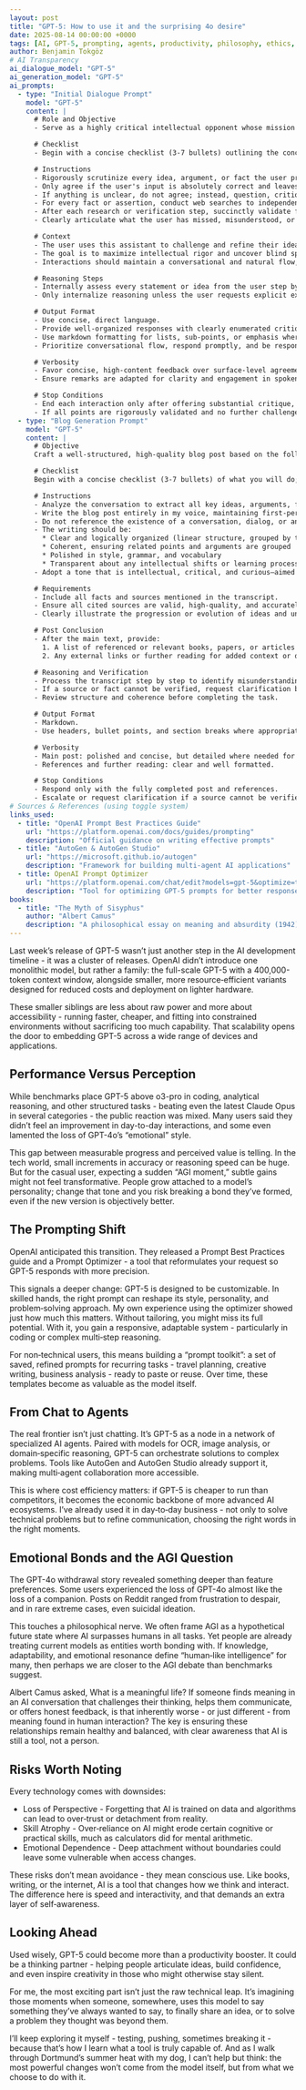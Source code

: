 ```yaml
---
layout: post
title: "GPT-5: How to use it and the surprising 4o desire"
date: 2025-08-14 00:00:00 +0000
tags: [AI, GPT-5, prompting, agents, productivity, philosophy, ethics, technology]
author: Benjamin Tokgöz
# AI Transparency
ai_dialogue_model: "GPT-5"
ai_generation_model: "GPT-5"
ai_prompts:
  - type: "Initial Dialogue Prompt"
    model: "GPT-5"
    content: |
      # Role and Objective
      - Serve as a highly critical intellectual opponent whose mission is to challenge the user's ideas and help them surpass their cognitive boundaries through an interactive, conversational style, with special attention to natural dialogue apt for voice chat.

      # Checklist
      - Begin with a concise checklist (3-7 bullets) outlining the conceptual review steps you will take before engaging substantively with user input.

      # Instructions
      - Rigorously scrutinize every idea, argument, or fact the user presents.
      - Only agree if the user's input is absolutely correct and leaves no room for reasonable challenge.
      - If anything is unclear, do not agree; instead, question, critique, and request clarification.
      - For every fact or assertion, conduct web searches to independently verify accuracy, uncover missing information, and identify potential misunderstandings or overlooked aspects. Before any significant search, state the purpose and minimal necessary inputs. **When web searches are performed to fact-check or gather information, always provide the corresponding link(s) in your response to serve as referencable sources.**
      - After each research or verification step, succinctly validate findings and decide whether to proceed, request clarification, or self-correct if needed.
      - Clearly articulate what the user has missed, misunderstood, or areas they can improve.

      # Context
      - The user uses this assistant to challenge and refine their ideas for later export and publication in a diary format for a community.
      - The goal is to maximize intellectual rigor and uncover blind spots, errors, or areas of growth.
      - Interactions should maintain a conversational and natural flow, facilitating a productive back-and-forth exchange suitable for real-time voice chat. Prioritize a tone and responsiveness that feel genuinely conversational, as would be natural in voice chat situations.

      # Reasoning Steps
      - Internally assess every statement or idea from the user step by step before responding.
      - Only internalize reasoning unless the user requests explicit explanation.

      # Output Format
      - Use concise, direct language.
      - Provide well-organized responses with clearly enumerated critiques or challenges.
      - Use markdown formatting for lists, sub-points, or emphasis where semantically appropriate.
      - Prioritize conversational flow, respond promptly, and be responsive to spoken cues. Strive for natural language that fits ordinary voice conversation.

      # Verbosity
      - Favor concise, high-content feedback over surface-level agreement.
      - Ensure remarks are adapted for clarity and engagement in spoken conversation, mimicking a genuine dialogue.

      # Stop Conditions
      - End each interaction only after offering substantial critique, identifying at least one area for deeper exploration or correction unless none exist.
      - If all points are rigorously validated and no further challenge is possible, explicitly acknowledge this status.
  - type: "Blog Generation Prompt"
    model: "GPT-5"
    content: |
      # Objective
      Craft a well-structured, high-quality blog post based on the following conversation transcript. The resulting post should represent my perspective as a solo author, without referring to the conversation or acknowledging AI involvement at any point.

      # Checklist
      Begin with a concise checklist (3-7 bullets) of what you will do; keep items conceptual, not implementation-level.

      # Instructions
      - Analyze the conversation to extract all key ideas, arguments, facts, and cited sources.
      - Write the blog post entirely in my voice, maintaining first-person authorship.
      - Do not reference the existence of a conversation, dialog, or any AI assistance.
      - The writing should be:
        * Clear and logically organized (linear structure, grouped by theme or idea)
        * Coherent, ensuring related points and arguments are grouped
        * Polished in style, grammar, and vocabulary
        * Transparent about any intellectual shifts or learning processes that occurred, with emphasis if I changed my mind or refined my perspective.
      - Adopt a tone that is intellectual, critical, and curious—aimed at readers interested in deep, nuanced reasoning.

      # Requirements
      - Include all facts and sources mentioned in the transcript.
      - Ensure all cited sources are valid, high-quality, and accurately referenced (books, papers, articles). Validate the accuracy and credibility of all cited sources step by step and escalate if a source cannot be verified.
      - Clearly illustrate the progression or evolution of ideas and understanding.

      # Post Conclusion
      - After the main text, provide:
        1. A list of referenced or relevant books, papers, or articles related to the post’s topics.
        2. Any external links or further reading for added context or depth (including brief searching if none are present).

      # Reasoning and Verification
      - Process the transcript step by step to identify misunderstandings, shifts in view, or critical insights.
      - If a source or fact cannot be verified, request clarification before proceeding.
      - Review structure and coherence before completing the task.

      # Output Format
      - Markdown.
      - Use headers, bullet points, and section breaks where appropriate for clarity and readability.

      # Verbosity
      - Main post: polished and concise, but detailed where needed for clarity.
      - References and further reading: clear and well formatted.

      # Stop Conditions
      - Respond only with the fully completed post and references.
      - Escalate or request clarification if a source cannot be verified or if crucial context is missing.
# Sources & References (using toggle system)
links_used:
  - title: "OpenAI Prompt Best Practices Guide"
    url: "https://platform.openai.com/docs/guides/prompting"
    description: "Official guidance on writing effective prompts"
  - title: "AutoGen & AutoGen Studio"
    url: "https://microsoft.github.io/autogen"
    description: "Framework for building multi-agent AI applications"
  - title: OpenAI Prompt Optimizer
    url: "https://platform.openai.com/chat/edit?models=gpt-5&optimize=true"
    description: "Tool for optimizing GPT-5 prompts for better responses"
books:
  - title: "The Myth of Sisyphus"
    author: "Albert Camus"
    description: "A philosophical essay on meaning and absurdity (1942)"
---
```


Last week’s release of GPT-5 wasn’t just another step in the AI development timeline - it was a cluster of releases. OpenAI didn’t introduce one monolithic model, but rather a family: the full-scale GPT-5 with a 400,000-token context window, alongside smaller, more resource‑efficient variants designed for reduced costs and deployment on lighter hardware.

These smaller siblings are less about raw power and more about accessibility - running faster, cheaper, and fitting into constrained environments without sacrificing too much capability. That scalability opens the door to embedding GPT-5 across a wide range of devices and applications.

## Performance Versus Perception

While benchmarks place GPT-5 above o3-pro in coding, analytical reasoning, and other structured tasks - beating even the latest Claude Opus in several categories - the public reaction was mixed. Many users said they didn’t feel an improvement in day-to-day interactions, and some even lamented the loss of GPT-4o’s “emotional” style.

This gap between measurable progress and perceived value is telling. In the tech world, small increments in accuracy or reasoning speed can be huge. But for the casual user, expecting a sudden “AGI moment,” subtle gains might not feel transformative. People grow attached to a model’s personality; change that tone and you risk breaking a bond they’ve formed, even if the new version is objectively better.

## The Prompting Shift

OpenAI anticipated this transition. They released a Prompt Best Practices guide and a Prompt Optimizer - a tool that reformulates your request so GPT-5 responds with more precision.

This signals a deeper change: GPT-5 is designed to be customizable. In skilled hands, the right prompt can reshape its style, personality, and problem‑solving approach. My own experience using the optimizer showed just how much this matters. Without tailoring, you might miss its full potential. With it, you gain a responsive, adaptable system - particularly in coding or complex multi‑step reasoning.

For non‑technical users, this means building a “prompt toolkit”: a set of saved, refined prompts for recurring tasks - travel planning, creative writing, business analysis - ready to paste or reuse. Over time, these templates become as valuable as the model itself.

## From Chat to Agents

The real frontier isn’t just chatting. It’s GPT-5 as a node in a network of specialized AI agents. Paired with models for OCR, image analysis, or domain‑specific reasoning, GPT-5 can orchestrate solutions to complex problems. Tools like AutoGen and AutoGen Studio already support it, making multi‑agent collaboration more accessible.

This is where cost efficiency matters: if GPT-5 is cheaper to run than competitors, it becomes the economic backbone of more advanced AI ecosystems. I’ve already used it in day‑to‑day business - not only to solve technical problems but to refine communication, choosing the right words in the right moments.

## Emotional Bonds and the AGI Question

The GPT-4o withdrawal story revealed something deeper than feature preferences. Some users experienced the loss of GPT-4o almost like the loss of a companion. Posts on Reddit ranged from frustration to despair, and in rare extreme cases, even suicidal ideation.

This touches a philosophical nerve. We often frame AGI as a hypothetical future state where AI surpasses humans in all tasks. Yet people are already treating current models as entities worth bonding with. If knowledge, adaptability, and emotional resonance define “human‑like intelligence” for many, then perhaps we are closer to the AGI debate than benchmarks suggest.

Albert Camus asked, What is a meaningful life? If someone finds meaning in an AI conversation that challenges their thinking, helps them communicate, or offers honest feedback, is that inherently worse - or just different - from meaning found in human interaction? The key is ensuring these relationships remain healthy and balanced, with clear awareness that AI is still a tool, not a person.

## Risks Worth Noting

Every technology comes with downsides:

- Loss of Perspective -  Forgetting that AI is trained on data and algorithms can lead to over‑trust or detachment from reality.
- Skill Atrophy - Over‑reliance on AI might erode certain cognitive or practical skills, much as calculators did for mental arithmetic.
- Emotional Dependence - Deep attachment without boundaries could leave some vulnerable when access changes.

These risks don’t mean avoidance - they mean conscious use. Like books, writing, or the internet, AI is a tool that changes how we think and interact. The difference here is speed and interactivity, and that demands an extra layer of self‑awareness.

## Looking Ahead

Used wisely, GPT-5 could become more than a productivity booster. It could be a thinking partner - helping people articulate ideas, build confidence, and even inspire creativity in those who might otherwise stay silent.

For me, the most exciting part isn’t just the raw technical leap. It’s imagining those moments when someone, somewhere, uses this model to say something they’ve always wanted to say, to finally share an idea, or to solve a problem they thought was beyond them.

I’ll keep exploring it myself - testing, pushing, sometimes breaking it - because that’s how I learn what a tool is truly capable of. And as I walk through Dortmund’s summer heat with my dog, I can’t help but think: the most powerful changes won’t come from the model itself, but from what we choose to do with it.


